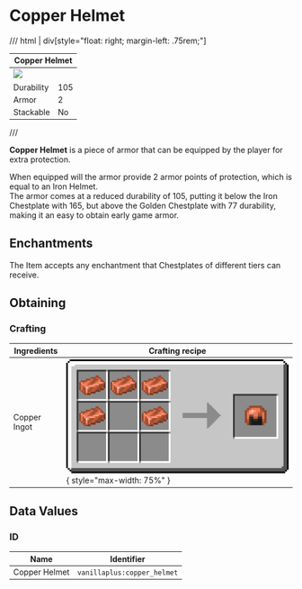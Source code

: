 # Copper Helmet

/// html | div[style="float: right; margin-left: .75rem;"]
<table>
  <thead>
    <tr>
      <th style="text-align: center;" colspan="2">Copper Helmet</td>
    </tr>
  </thead>
  <tbody>
    <tr>
      <td colspan="2"><img src="../../../assets/img/items/copper_helmet.png" style="max-width: 250px;">
    </tr>
    <tr>
      <td>Durability</td>
      <td>105</td>
    </tr>
    <tr>
      <td>Armor</td>
      <td>2</td>
    </tr>
    <tr>
      <td>Stackable</td>
      <td>No</td>
    </tr>
  </tbody>
</table>
///

**Copper Helmet** is a piece of armor that can be equipped by the player for extra protection.

When equipped will the armor provide 2 armor points of protection, which is equal to an Iron Helmet.  
The armor comes at a reduced durability of 105, putting it below the Iron Chestplate with 165, but above the Golden Chestplate with 77 durability, making it an easy to obtain early game armor.

## Enchantments

The Item accepts any enchantment that Chestplates of different tiers can receive.

## Obtaining

### Crafting

| Ingredients  | Crafting recipe                                                                        |
|--------------|----------------------------------------------------------------------------------------|
| Copper Ingot | ![copper_helmet](../../assets/img/recipes/copper_helmet.png){ style="max-width: 75%" } |

## Data Values

### ID

| Name          | Identifier                  |
|---------------|-----------------------------|
| Copper Helmet | `vanillaplus:copper_helmet` |
